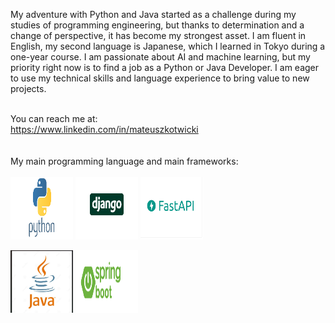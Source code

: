 <html>
<head>
<body>
<p id ="myText"> My adventure with Python and Java started as a challenge during my studies of programming engineering, but thanks to determination and a change of perspective, it has become my strongest asset. I am fluent in English, my second language is Japanese, which I learned in Tokyo during a one-year course. I am passionate about AI and machine learning, but my priority right now is to find a job as a Python or Java Developer. I am eager to use my technical skills and language experience to bring value to new projects. </p>
<br>
<p1 id="myText2"> You can reach me at:<p1>
<div>
  <a href="https://www.linkedin.com/in/mateuszkotwicki">https://www.linkedin.com/in/mateuszkotwicki</a>  
</div>
<br>
<br>
<p3 id="myText4" aling="center">My main programming language and main frameworks:</p3>
<br>
<br>
<div>
  <img align="center" width="100" height="100" src="https://github.com/Matekotw/scr-fastapi/blob/main/python%20logo.png"> 
  <img align="center" width="100" height="100" src="https://github.com/Matekotw/journalappscr/blob/main/django.png"> 
  <img align="center" width="100" height="100" src="https://github.com/Matekotw/scr-fastapi/blob/main/fastapi%20logo.png"> 
  <br>
  <br>
  <img align="center" width="100" height="100" src="https://github.com/Matekotw/scr-todo-java/blob/main/java%20logo.jpg">
  <img align="center" width="100" height="100" src="https://github.com/Matekotw/scr-todo-java/blob/main/spring%20boot%20.png">
  </div>
<br>
</body>
</head>
</html>









<!---
Matekotw/Matekotw is a ✨ special ✨ repository because its `README.md` (this file) appears on your GitHub profile.
You can click the Preview link to take a look at your changes.
--->

